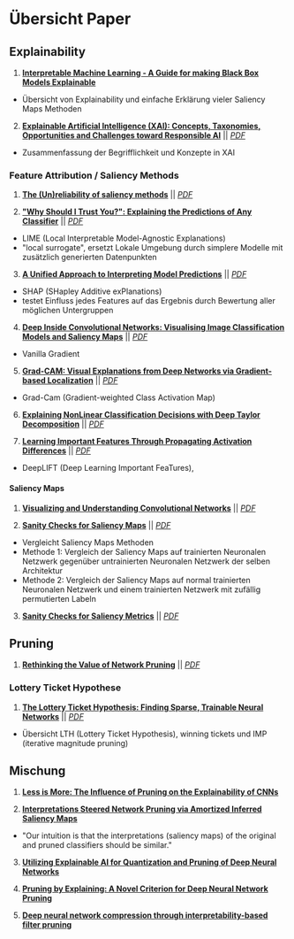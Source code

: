 # Übersicht Paper

## Explainability

1. [**Interpretable Machine Learning - A Guide for making Black Box Models Explainable**](https://christophm.github.io/interpretable-ml-book/)
- Übersicht von Explainability und einfache Erklärung vieler Saliency Maps Methoden

2. [**Explainable Artificial Intelligence (XAI): Concepts, Taxonomies, Opportunities and Challenges toward Responsible AI**](https://arxiv.org/abs/1910.10045) || [*PDF*](https://arxiv.org/pdf/1910.10045.pdf)
- Zusammenfassung der Begrifflichkeit und Konzepte in XAI

### Feature Attribution / Saliency Methods

1. [**The (Un)reliability of saliency methods**](https://arxiv.org/abs/1711.00867) || [*PDF*](https://arxiv.org/pdf/1711.00867.pdf)

2. [**"Why Should I Trust You?": Explaining the Predictions of Any Classifier**](https://arxiv.org/abs/1602.04938) || [*PDF*](https://arxiv.org/pdf/1602.04938.pdf)
- LIME (Local Interpretable Model-Agnostic Explanations)
- "local surrogate", ersetzt Lokale Umgebung durch simplere Modelle mit zusätzlich generierten Datenpunkten

3. [**A Unified Approach to Interpreting Model Predictions**](https://arxiv.org/abs/1705.07874) || [*PDF*](https://arxiv.org/pdf/1705.07874.pdf)
- SHAP (SHapley Additive exPlanations)
- testet Einfluss jedes Features auf das Ergebnis durch Bewertung aller möglichen Untergruppen

4. [**Deep Inside Convolutional Networks: Visualising Image Classification Models and Saliency Maps**](https://arxiv.org/abs/1312.6034) || [*PDF*](https://arxiv.org/pdf/1312.6034.pdf)
- Vanilla Gradient

5. [**Grad-CAM: Visual Explanations from Deep Networks via Gradient-based Localization**](https://arxiv.org/abs/1610.02391) || [*PDF*](https://arxiv.org/pdf/1610.02391.pdf)
- Grad-Cam (Gradient-weighted Class Activation Map)

6. [**Explaining NonLinear Classification Decisions with Deep Taylor Decomposition**](https://arxiv.org/abs/1512.02479) || [*PDF*](https://arxiv.org/pdf/1512.02479.pdf)

7. [**Learning Important Features Through Propagating Activation Differences**](https://arxiv.org/abs/1704.02685) || [*PDF*](https://arxiv.org/pdf/1704.02685)
- DeepLIFT (Deep Learning Important FeaTures),

#### Saliency Maps

1. [**Visualizing and Understanding Convolutional Networks**](https://arxiv.org/abs/1311.2901) || [*PDF*](https://arxiv.org/pdf/1311.2901.pdf)

2. [**Sanity Checks for Saliency Maps**](https://arxiv.org/abs/1810.03292) || [*PDF*](https://arxiv.org/pdf/1810.03292.pdf)
- Vergleicht Saliency Maps Methoden
- Methode 1: Vergleich der Saliency Maps auf trainierten Neuronalen Netzwerk gegenüber untrainierten Neuronalen Netzwerk der selben Architektur
- Methode 2: Vergleich der Saliency Maps auf normal trainierten Neuronalen Netzwerk und einem trainierten Netzwerk mit zufällig permutierten Labeln

3. [**Sanity Checks for Saliency Metrics**](https://arxiv.org/abs/1912.01451) || [*PDF*](https://arxiv.org/pdf/1912.01451.pdf)

## Pruning

1. [**Rethinking the Value of Network Pruning**](https://arxiv.org/abs/1810.05270) || [*PDF*](https://arxiv.org/pdf/1810.05270.pdf)

### Lottery Ticket Hypothese

1. [**The Lottery Ticket Hypothesis: Finding Sparse, Trainable Neural Networks**](https://arxiv.org/abs/1803.03635) || [*PDF*](https://arxiv.org/pdf/1803.03635.pdf)
- Übersicht LTH (Lottery Ticket Hypothesis), winning tickets und IMP (iterative magnitude pruning)

## Mischung

1. [**Less is More: The Influence of Pruning on the Explainability of CNNs**](https://arxiv.org/pdf/2302.08878.pdf)

2. [**Interpretations Steered Network Pruning via Amortized Inferred Saliency Maps**](https://link.springer.com/chapter/10.1007/978-3-031-19803-8_17)
- "Our intuition is that the interpretations (saliency maps) of the original and pruned classifiers should be similar."

3. [**Utilizing Explainable AI for Quantization and Pruning of Deep Neural Networks**](https://arxiv.org/abs/2008.09072)

4. [**Pruning by Explaining: A Novel Criterion for Deep Neural Network Pruning**](https://arxiv.org/abs/1912.08881)

5. [**Deep neural network compression through interpretability-based filter pruning**](http://www.jiyeliang.net/Cms_Data/Contents/SXU_JYL/Folders/JournalPapers/~contents/AHX23NK7H3LJQEK6/PR2021-Deep%20neural%20network%20compression%20through%20interpretability-based%20filter%20pruning.pdf)
